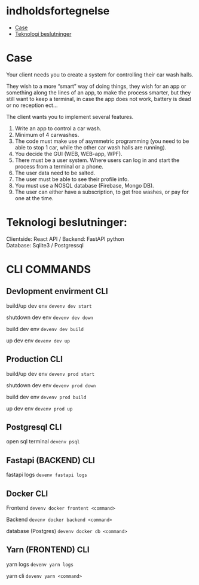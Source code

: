 # indholdsfortegnelse

- [Case](#case)
- [Teknologi beslutninger](#teknologi-beslutninger)


# Case

Your client needs you to create a system for controlling their car wash halls.

They wish to a more “smart” way of doing things, they wish for an app or something along the lines of an app, to make the process smarter, but they still want to keep a terminal, in case the app does not work, battery is dead or no reception ect…

The client wants you to implement several features.

1. Write an app to control a car wash.
2. Minimum of 4 carwashes.
3. The code must make use of asymmetric programming (you need to be able to stop 1 car, while the other car wash halls are running).
4. You decide the GUI (WEB, WEB-app, WPF).
5. There must be a user system. Where users can log in and start the process from a terminal or a phone.
6. The user data need to be salted.
7. The user must be able to see their profile info.
8. You must use a NOSQL database (Firebase, Mongo DB).
9. The user can either have a subscription, to get free washes, or pay for one at the time.


# Teknologi beslutninger:

Clientside: React 
API / Backend: FastAPI python  
Database: Sqlite3 / Postgressql



# CLI COMMANDS

## Devlopment envirment CLI

build/up dev env ```devenv dev start```

shutdown dev env ```devenv dev down```

build dev env ```devenv dev build```

up dev env ```devenv dev up```

## Production CLI

build/up dev env ```devenv prod start```

shutdown dev env ```devenv prod down```

build dev env ```devenv prod build```

up dev env ```devenv prod up```

## Postgresql CLI

open sql terminal ```devenv psql```

## Fastapi (BACKEND) CLI

fastapi logs ```devenv fastapi logs```

## Docker CLI

Frontend ```devenv docker frontent <command>```

Backend ```devenv docker backend <command>```

database (Postgres) ```devenv docker db <command>```

## Yarn (FRONTEND) CLI

yarn logs ```devenv yarn logs```

yarn cli ```devenv yarn <command>```
